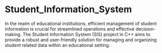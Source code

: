 # Student_Information_System
In the realm of educational institutions, efficient management of student information is crucial for  streamlined operations and effective decision-making. The Student Information System (SIS) project  in C++ aims to provide a robust and user-friendly solution for managing and organizing student related data within an educational setting.
